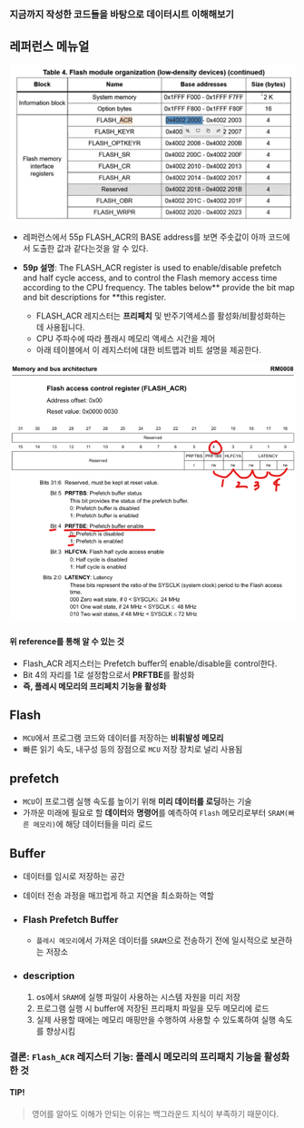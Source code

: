 ### 지금까지 작성한 코드들을 바탕으로 데이터시트 이해해보기

## 레퍼런스 메뉴얼

![alt text](image-1.png)

- 레퍼런스에서 55p FLASH_ACR의 BASE address를 보면 주솟값이 아까 코드에서 도출한 값과 같다는것을 알 수 있다.

- **59p 설명**: The FLASH_ACR register is used to enable/disable prefetch and half cycle access, and to
  control the Flash memory access time according to the CPU frequency. The tables below**
  provide the bit map and bit descriptions for **this register.
  - FLASH_ACR 레지스터는 **프리페치** 및 반주기액세스를 활성화/비활성화하는 데 사용됩니다.
  - CPU 주파수에 따라 플래시 메모리 액세스 시간을 제어
  - 아래 테이블에서 이 레지스터에 대한 비트맵과 비트 설명을 제공한다.

![alt text](image.png)

#### 위 reference를 통해 알 수 있는 것

- Flash_ACR 레지스터는 Prefetch buffer의 enable/disable을 control한다.
- Bit 4의 자리를 1로 설정함으로서 **PRFTBE**를 활성화
- **즉, 플레시 메모리의 프리페치 기능을 활성화**

## Flash

- `MCU`에서 프로그램 코드와 데이터를 저장하는 **비휘발성 메모리**
- 빠른 읽기 속도, 내구성 등의 장점으로 `MCU` 저장 장치로 널리 사용됨

## prefetch

- `MCU`이 프로그램 실행 속도를 높이기 위해 **미리 데이터를 로딩**하는 기술
- 가까운 미래에 필요로 할 **데이터**와 **명령어**를 예측하여 `Flash` 메모리로부터 `SRAM(빠른 메모리)`에 해당 데이터들을 미리 로드

## Buffer

- 데이터를 임시로 저장하는 공간
- 데이터 전송 과정을 매끄럽게 하고 지연을 최소화하는 역할

- ### Flash Prefetch Buffer

  - `플레시 메모리`에서 가져온 데이터를 `SRAM`으로 전송하기 전에 일시적으로 보관하는 저장소

- ### description
  1.  os에서 `SRAM`에 실행 파일이 사용하는 시스템 자원을 미리 저장
  2.  프로그램 실행 시 buffer에 저장된 프리패치 파일을 모두 메모리에 로드
  3.  실제 사용할 때에는 메모리 매핑만을 수행하여 사용할 수 있도록하여 실행 속도를 향상시킴

### 결론: `Flash_ACR` 레지스터 기능: 플레시 메모리의 프리패치 기능을 활성화 한 것

#### TIP!

> 영어를 알아도 이해가 안되는 이유는 백그라운드 지식이 부족하기 때문이다.
